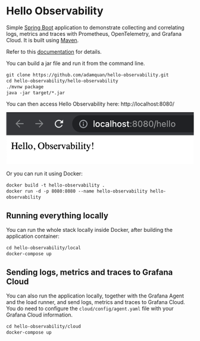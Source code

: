 # Hello Observability
Simple [Spring Boot](https://spring.io/guides/gs/spring-boot) application to demonstrate collecting and correlating logs, metrics and traces with Prometheus, OpenTelemetry, and Grafana Cloud. It is built using [Maven](https://spring.io/guides/gs/maven/). 

Refer to this [documentation](https://docs.google.com/document/d/1uU9BbLH3OrBRLPAOQyQ5W2MeeTup5F2m2x1Qs4QGsnA/edit?usp=sharing) for details.

You can build a jar file and run it from the command line.

```
git clone https://github.com/adamquan/hello-observability.git
cd hello-observability/hello-observability
./mvnw package
java -jar target/*.jar
```

You can then access Hello Observability here: http://localhost:8080/

<img width="1042" alt="hello-observability" src="./images/hello-observability.png">

Or you can run it using Docker:

```
docker build -t hello-observability .
docker run -d -p 8080:8080 --name hello-observability hello-observability
```

## Running everything locally

You can run the whole stack locally inside Docker, after building the application container:

```
cd hello-observability/local
docker-compose up
```

## Sending logs, metrics and traces to Grafana Cloud

You can also run the application locally, together with the Grafana Agent and the load runner, and send logs, metrics and traces to Grafana Cloud. You do need to configure the `cloud/config/agent.yaml` file with your Grafana Cloud information.

```
cd hello-observability/cloud
docker-compose up
```
